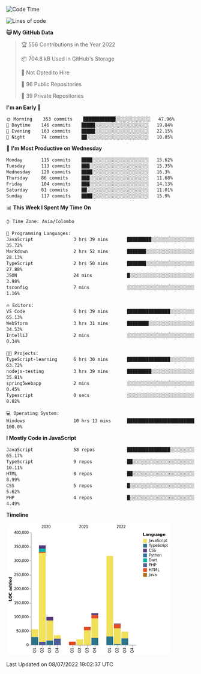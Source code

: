 
<!--START_SECTION:waka-->
![Code Time](http://img.shields.io/badge/Code%20Time-0%20secs-blue)

![Lines of code](https://img.shields.io/badge/From%20Hello%20World%20I%27ve%20Written-1%20Million%20lines%20of%20code-blue)

**🐱 My GitHub Data** 

> 🏆 556 Contributions in the Year 2022
 > 
> 📦 704.8 kB Used in GitHub's Storage 
 > 
> 🚫 Not Opted to Hire
 > 
> 📜 96 Public Repositories 
 > 
> 🔑 39 Private Repositories  
 > 
**I'm an Early 🐤** 

```text
🌞 Morning    353 commits    ████████████░░░░░░░░░░░░░   47.96% 
🌆 Daytime    146 commits    █████░░░░░░░░░░░░░░░░░░░░   19.84% 
🌃 Evening    163 commits    █████░░░░░░░░░░░░░░░░░░░░   22.15% 
🌙 Night      74 commits     ██░░░░░░░░░░░░░░░░░░░░░░░   10.05%

```
📅 **I'm Most Productive on Wednesday** 

```text
Monday       115 commits    ████░░░░░░░░░░░░░░░░░░░░░   15.62% 
Tuesday      113 commits    ███░░░░░░░░░░░░░░░░░░░░░░   15.35% 
Wednesday    120 commits    ████░░░░░░░░░░░░░░░░░░░░░   16.3% 
Thursday     86 commits     ███░░░░░░░░░░░░░░░░░░░░░░   11.68% 
Friday       104 commits    ███░░░░░░░░░░░░░░░░░░░░░░   14.13% 
Saturday     81 commits     ██░░░░░░░░░░░░░░░░░░░░░░░   11.01% 
Sunday       117 commits    ████░░░░░░░░░░░░░░░░░░░░░   15.9%

```


📊 **This Week I Spent My Time On** 

```text
⌚︎ Time Zone: Asia/Colombo

💬 Programming Languages: 
JavaScript               3 hrs 39 mins       █████████░░░░░░░░░░░░░░░░   35.72% 
Markdown                 2 hrs 52 mins       ███████░░░░░░░░░░░░░░░░░░   28.13% 
TypeScript               2 hrs 50 mins       ███████░░░░░░░░░░░░░░░░░░   27.88% 
JSON                     24 mins             █░░░░░░░░░░░░░░░░░░░░░░░░   3.98% 
tsconfig                 7 mins              ░░░░░░░░░░░░░░░░░░░░░░░░░   1.16%

🔥 Editors: 
VS Code                  6 hrs 39 mins       ████████████████░░░░░░░░░   65.13% 
WebStorm                 3 hrs 31 mins       ████████░░░░░░░░░░░░░░░░░   34.53% 
IntelliJ                 2 mins              ░░░░░░░░░░░░░░░░░░░░░░░░░   0.34%

🐱‍💻 Projects: 
TypeScript-learning      6 hrs 30 mins       ████████████████░░░░░░░░░   63.72% 
nodejs-testing           3 hrs 39 mins       █████████░░░░░░░░░░░░░░░░   35.81% 
spring5webapp            2 mins              ░░░░░░░░░░░░░░░░░░░░░░░░░   0.45% 
Typescript               0 secs              ░░░░░░░░░░░░░░░░░░░░░░░░░   0.02%

💻 Operating System: 
Windows                  10 hrs 13 mins      █████████████████████████   100.0%

```

**I Mostly Code in JavaScript** 

```text
JavaScript               58 repos            ████████████████░░░░░░░░░   65.17% 
TypeScript               9 repos             ██░░░░░░░░░░░░░░░░░░░░░░░   10.11% 
HTML                     8 repos             ██░░░░░░░░░░░░░░░░░░░░░░░   8.99% 
CSS                      5 repos             █░░░░░░░░░░░░░░░░░░░░░░░░   5.62% 
PHP                      4 repos             █░░░░░░░░░░░░░░░░░░░░░░░░   4.49%

```


**Timeline**

![Chart not found](https://raw.githubusercontent.com/ccweerasinghe1994/ccweerasinghe1994/master/charts/bar_graph.png) 


 Last Updated on 08/07/2022 19:02:37 UTC
<!--END_SECTION:waka-->
